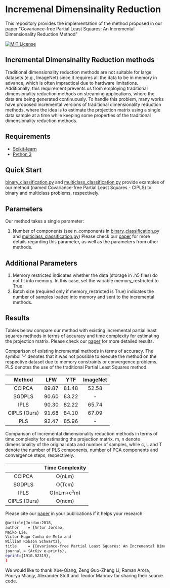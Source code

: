 # Incremenal Dimensinality Reduction
This repository provides the implementation of the method proposed in our paper "Covariance-free Partial Least Squares: An Incremental Dimensionality Reduction Method"

[![MIT License](https://img.shields.io/badge/license-MIT-blue.svg)](LICENSE)

## Incremental Dimensinality Reduction methods
Traditional dimensionality reduction methods are not suitable for large datasets (e.g., ImageNet) since it 
requires all the data to be in memory in advance, which is often impractical due to hardware limitations. Additionally, this requirement
prevents us from employing traditional dimensionality reduction methods on streaming applications, where the data are being generated continuously.
To handle this problem, many works have proposed incremental versions of traditional dimensionality reduction methods, where the idea is to 
estimate the projection matrix using a single data sample at a time while keeping some properties of the traditional dimensionality 
reduction methods.

## Requirements
- [Scikit-learn](http://scikit-learn.org/stable/)
- [Python 3](https://www.python.org/)

## Quick Start
[binary_classification.py](binary_classification.py) and [multiclass_classification.py](multiclass_classification.py) provide examples of our method 
(named Covariance-free Partial Least Squares - CIPLS) to binary and multiclass problems, respectively.

## Parameters
Our method takes a single parameter:
1. Number of components (see n_components in [binary_classification.py](binary_classification.py) and [multiclass_classification.py](multiclass_classification.py))
Please check our [paper](https://arxiv.org/abs/1910.02319) for more details regarding this parameter, as well as the parameters from other methods.

## Additional Parameters
1. Memory restricted indicates whether the data (storage in .h5 files) do not fit into memory. In this case, set the variable memory_restricted to True.
2. Batch size (required only if memory_restricted is True) indicates the number of samples loaded into memory and sent to the incremental methods. 

## Results
Tables below compare our method with existing incremental partial least squares methods in terms of accuracy and time complexity for
estimating the projection matrix. Please check our [paper](https://arxiv.org/abs/1910.02319) for more detailed results.

Comparison of existing incremental methods in terms of accuracy. The symbol '-' denotes that it was not possible to execute the method on the respective 
dataset due to memory constraints or convergence problems. PLS denotes the use of the traditional Partial Least Squares method.

| Method 	| LFW 	| YTF 	| ImageNet 	|
|:------------:	|:-----:	|:-----:	|:--------:	|
| CCIPCA 	| 89.87 	| 81.48 	| 52.58 	|
| SGDPLS 	| 90.60 	| 83.22 	| - 	|
| IPLS 	| 90.30 	| 82.22 	| 65.74 	|
| CIPLS (Ours) 	| 91.68 	| 84.10 	| 67.09 	|
| PLS 	| 92.47 	| 85.96 	| - 	|

Comparison of incremental dimensionality reduction methods in terms of time complexity for estimating the projection matrix. 
m, n denote dimensionality of the original data and number of samples, while c, L and T denote the number of PLS components, number of PCA components and convergence steps, respectively.

|  	| Time Complexity 	|
|:------------:	|:---------------:	|
| CCIPCA 	| O(nLm) 	|
| SGDPLS 	| O(Tcm) 	|
| IPLS 	| O(nLm+c²m) 	|
| CIPLS (Ours) 	| O(ncm) 	|

Please cite our [paper](https://arxiv.org/abs/1910.02319) in your publications if it helps your research.
```bash
@article{Jordao:2018,
author    = {Artur Jordao,
Maiko Lie,
Victor Hugo Cunha de Melo and
William Robson Schwartz},
title     = {Covariance-free Partial Least Squares: An Incremental Dimensionality Reduction Method},
journal = {ArXiv e-prints},
eprint={1910.02319},
}
```
We would like to thank Xue-Qiang, Zeng Guo-Zheng Li, Raman Arora, Poorya Mianjy, Alexander Stott and Teodor Marinov for sharing their source code.
